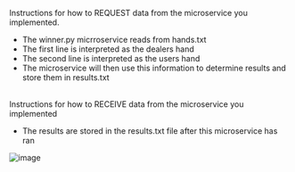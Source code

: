 Instructions for how to REQUEST data from the microservice you implemented.<br>
- The winner.py micrroservice reads from hands.txt<br>
- The first line is interpreted as the dealers hand<br>
- The second line is interpreted as the users hand<br>
- The microservice will then use this information to determine results and store them in results.txt<br><br>
  
Instructions for how to RECEIVE data from the microservice you implemented<br>
- The results are stored in the results.txt file after this microservice has ran<br>

![image](https://user-images.githubusercontent.com/81586381/180952320-daeda000-35a6-41e3-b676-54f73b343e26.png)



